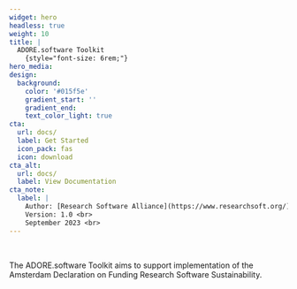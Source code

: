 ```yaml
---
widget: hero
headless: true
weight: 10
title: |
  ADORE.software Toolkit 
    {style="font-size: 6rem;"}
hero_media: 
design:
  background:
    color: '#015f5e'
    gradient_start: ''
    gradient_end: 
    text_color_light: true
cta:
  url: docs/
  label: Get Started
  icon_pack: fas
  icon: download
cta_alt:
  url: docs/
  label: View Documentation
cta_note:
  label: |
    Author: [Research Software Alliance](https://www.researchsoft.org/) <br>
    Version: 1.0 <br>
    September 2023 <br>
---
```


<br>

The ADORE.software Toolkit aims to support implementation of the Amsterdam Declaration on Funding Research Software Sustainability. <br> <br>

